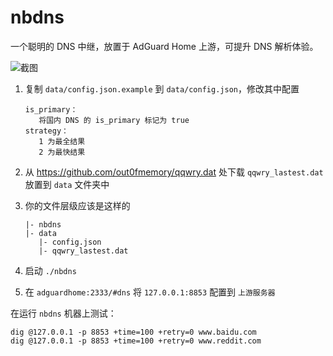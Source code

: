 # nbdns

一个聪明的 DNS 中继，放置于 AdGuard Home 上游，可提升 DNS 解析体验。

![截图](http://inews.gtimg.com/newsapp_ls/0/14876631746/0)

1. 复制 `data/config.json.example` 到 `data/config.json`，修改其中配置

   ```text
   is_primary：
      将国内 DNS 的 is_primary 标记为 true
   strategy：
      1 为最全结果
      2 为最快结果
   ```

2. 从 <https://github.com/out0fmemory/qqwry.dat> 处下载 `qqwry_lastest.dat` 放置到 `data` 文件夹中
3. 你的文件层级应该是这样的

   ```shell
   |- nbdns
   |- data
      |- config.json
      |- qqwry_lastest.dat
   ```

4. 启动 `./nbdns`
5. 在 `adguardhome:2333/#dns` 将 `127.0.0.1:8853` 配置到 `上游服务器`

在运行 `nbdns` 机器上测试：

```shell
dig @127.0.0.1 -p 8853 +time=100 +retry=0 www.baidu.com
dig @127.0.0.1 -p 8853 +time=100 +retry=0 www.reddit.com
```
